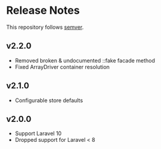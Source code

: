 # Release Notes

This repository follows [semver](https://semver.org).

## v2.2.0
- Removed broken & undocumented ::fake facade method
- Fixed ArrayDriver container resolution

## v2.1.0
- Configurable store defaults

## v2.0.0
- Support Laravel 10
- Dropped support for Laravel < 8
